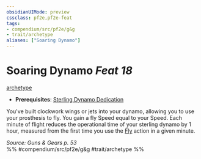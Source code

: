 ```yaml
---
obsidianUIMode: preview
cssclass: pf2e,pf2e-feat
tags:
- compendium/src/pf2e/g&g
- trait/archetype
aliases: ["Soaring Dynamo"]
---
```

# Soaring Dynamo  *Feat 18*  
[archetype](../../Rules/traits/archetype.md)  

- **Prerequisites**: [Sterling Dynamo Dedication](sterling-dynamo-dedication-g-g.md)

You've built clockwork wings or jets into your dynamo, allowing you to use your prosthesis to fly. You gain a fly Speed equal to your Speed. Each minute of flight reduces the operational time of your sterling dynamo by 1 hour, measured from the first time you use the [Fly](../../Rules/actions/fly.md) action in a given minute.

*Source: Guns & Gears p. 53*  
%% #compendium/src/pf2e/g&g #trait/archetype %%